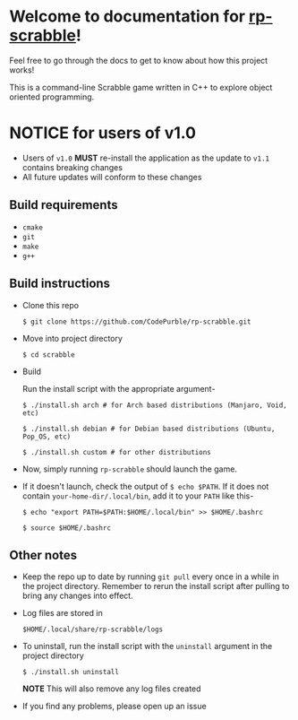 # Welcome to documentation for [rp-scrabble](https://github.com/CodePurble/rp-scrabble)!
Feel free to go through the docs to get to know about how this project works!

This is a command-line Scrabble game written in C++ to explore object oriented
programming.

# NOTICE for users of v1.0
* Users of `v1.0` **MUST** re-install the application as the update to `v1.1` contains breaking changes
* All future updates will conform to these changes

## Build requirements
* `cmake`
* `git`
* `make`
* `g++`

## Build instructions
* Clone this repo

    `$ git clone https://github.com/CodePurble/rp-scrabble.git`

* Move into project directory

    `$ cd scrabble`

* Build

    Run the install script with the appropriate argument-

    `$ ./install.sh arch # for Arch based distributions (Manjaro, Void, etc)`

    `$ ./install.sh debian # for Debian based distributions (Ubuntu, Pop_OS, etc)`

    `$ ./install.sh custom # for other distributions`

* Now, simply running `rp-scrabble` should launch the game.
* If it doesn't launch, check the output of `$ echo $PATH`. If it does not contain `your-home-dir/.local/bin`, add it to your `PATH` like this-

    `$ echo "export PATH=$PATH:$HOME/.local/bin" >> $HOME/.bashrc`

    `$ source $HOME/.bashrc`

## Other notes
* Keep the repo up to date by running `git pull` every once in a while in the project directory. Remember to rerun the install script after pulling to bring any changes into effect.
* Log files are stored in

    `$HOME/.local/share/rp-scrabble/logs`

* To uninstall, run the install script with the `uninstall` argument in the project directory

    `$ ./install.sh uninstall`

    **NOTE** This will also remove any log files created

* If you find any problems, please open up an issue

